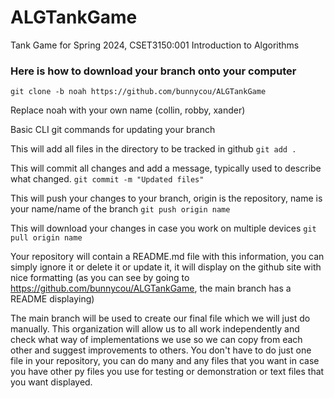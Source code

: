 # ALGTankGame
Tank Game for Spring 2024, CSET3150:001 Introduction to Algorithms

### Here is how to download your branch onto your computer
`git clone -b noah https://github.com/bunnycou/ALGTankGame`

Replace noah with your own name (collin, robby, xander)

Basic CLI git commands for updating your branch

This will add all files in the directory to be tracked in github
`git add .`

This will commit all changes and add a message, typically used to describe what changed.
`git commit -m "Updated files"`

This will push your changes to your branch, origin is the repository, name is your name/name of the branch
`git push origin name`

This will download your changes in case you work on multiple devices
`git pull origin name`

Your repository will contain a README.md file with this information, you can simply ignore it or delete it or update it, it will display on the github site with nice formatting (as you can see by going to https://github.com/bunnycou/ALGTankGame, the main branch has a README displaying)

The main branch will be used to create our final file which we will just do manually. 
This organization will allow us to all work independently and check what way of implementations we use so we can copy from each other and suggest improvements to others. 
You don't have to do just one file in your repository, you can do many and any files that you want in case you have other py files you use for testing or demonstration or text files that you want displayed. 
